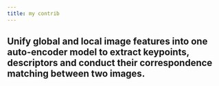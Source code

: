 ```yaml
---
title: my contrib
---
```


## Unify global and local image features into one auto-encoder model to extract keypoints, descriptors and conduct their correspondence matching between two images.
